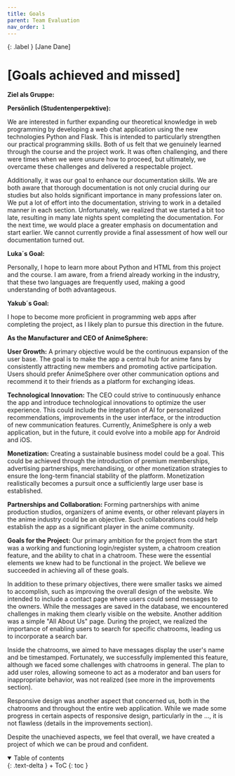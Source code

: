 ```yaml
---
title: Goals
parent: Team Evaluation
nav_order: 1
---
```


{: .label }
[Jane Dane]

# [Goals achieved and missed]
**Ziel als Gruppe:**

**Persönlich (Studentenperpektive):**

We are interested in further expanding our theoretical knowledge in web programming by developing a web chat application using the new technologies Python and Flask. This is intended to particularly strengthen our practical programming skills. Both of us felt that we genuinely learned through the course and the project work. It was often challenging, and there were times when we were unsure how to proceed, but ultimately, we overcame these challenges and delivered a respectable project.

Additionally, it was our goal to enhance our documentation skills. We are both aware that thorough documentation is not only crucial during our studies but also holds significant importance in many professions later on. We put a lot of effort into the documentation, striving to work in a detailed manner in each section. Unfortunately, we realized that we started a bit too late, resulting in many late nights spent completing the documentation. For the next time, we would place a greater emphasis on documentation and start earlier. We cannot currently provide a final assessment of how well our documentation turned out.


**Luka´s Goal:** 

Personally, I hope to learn more about Python and HTML from this project and the course. I am aware, from a friend already working in the industry, that these two languages are frequently used, making a good understanding of both advantageous.

**Yakub´s Goal:**

I hope to become more proficient in programming web apps after completing the project, as I likely plan to pursue this direction in the future.


**As the Manufacturer and CEO of AnimeSphere:**

**User Growth:** A primary objective would be the continuous expansion of the user base. The goal is to make the app a central hub for anime fans by consistently attracting new members and promoting active participation. Users should prefer AnimeSphere over other communication options and recommend it to their friends as a platform for exchanging ideas.

**Technological Innovation:** The CEO could strive to continuously enhance the app and introduce technological innovations to optimize the user experience. This could include the integration of AI for personalized recommendations, improvements in the user interface, or the introduction of new communication features. Currently, AnimeSphere is only a web application, but in the future, it could evolve into a mobile app for Android and iOS.

**Monetization:** Creating a sustainable business model could be a goal. This could be achieved through the introduction of premium memberships, advertising partnerships, merchandising, or other monetization strategies to ensure the long-term financial stability of the platform. Monetization realistically becomes a pursuit once a sufficiently large user base is established.

**Partnerships and Collaboration:** Forming partnerships with anime production studios, organizers of anime events, or other relevant players in the anime industry could be an objective. Such collaborations could help establish the app as a significant player in the anime community.

**Goals for the Project:**
Our primary ambition for the project from the start was a working and functioning login/register system, a chatroom creation feature, and the ability to chat in a chatroom. These were the essential elements we knew had to be functional in the project. We believe we succeeded in achieving all of these goals.

In addition to these primary objectives, there were smaller tasks we aimed to accomplish, such as improving the overall design of the website. We intended to include a contact page where users could send messages to the owners. While the messages are saved in the database, we encountered challenges in making them clearly visible on the website. Another addition was a simple "All About Us" page. During the project, we realized the importance of enabling users to search for specific chatrooms, leading us to incorporate a search bar.

Inside the chatrooms, we aimed to have messages display the user's name and be timestamped. Fortunately, we successfully implemented this feature, although we faced some challenges with chatrooms in general. The plan to add user roles, allowing someone to act as a moderator and ban users for inappropriate behavior, was not realized (see more in the improvements section).

Responsive design was another aspect that concerned us, both in the chatrooms and throughout the entire web application. While we made some progress in certain aspects of responsive design, particularly in the ..., it is not flawless (details in the improvements section).

Despite the unachieved aspects, we feel that overall, we have created a project of which we can be proud and confident.




<details open markdown="block">
{: .text-delta }
<summary>Table of contents</summary>
+ ToC
{: toc }
</details>
